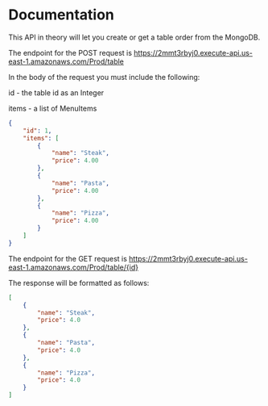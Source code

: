 # Documentation

This API in theory will let you create or get a table order from the MongoDB.

The endpoint for the POST request is https://2mmt3rbyj0.execute-api.us-east-1.amazonaws.com/Prod/table

In the body of the request you must include the following:

id - the table id as an Integer

items - a list of MenuItems
```json
{
    "id": 1,
    "items": [
        {
            "name": "Steak",
            "price": 4.00
        },
        {
            "name": "Pasta",
            "price": 4.00
        },
        {
            "name": "Pizza",
            "price": 4.00
        }
    ]
}
```

The endpoint for the GET request is https://2mmt3rbyj0.execute-api.us-east-1.amazonaws.com/Prod/table/{id}

The response will be formatted as follows:

```json
[
    {
        "name": "Steak",
        "price": 4.0
    },
    {
        "name": "Pasta",
        "price": 4.0
    },
    {
        "name": "Pizza",
        "price": 4.0
    }
]
```

